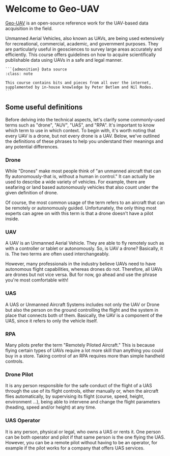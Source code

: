 # Welcome to Geo-UAV

[Geo-UAV](https://unisvalbard.github.io/Geo-UAV/landing-page.html) is an open-source reference work for the UAV-based data acquisition in the field.

Unmanned Aerial Vehicles, also known as UAVs, are being used extensively for recreational, commercial, academic, and government purposes. They are particularly useful in geosciences to survey large areas accurately and efficiently. This course offers guidelines on how to acquire scientifically publishable data using UAVs in a safe and legal manner.

````{margin}
```{admonition} Data source
:class: note

This course contains bits and pieces from all over the internet, supplemented by in-house knowledge by Peter Betlem and Nil Rodes.
```
````

## Some useful definitions
Before delving into the technical aspects, let's clarify some commonly-used terms such as "drone", "AUV", "UAS", and "RPA". It's important to know which term to use in which context. To begin with, it's worth noting that every UAV is a drone, but not every drone is a UAV. Below, we've outlined the definitions of these phrases to help you understand their meanings and any potential differences.

### Drone
While "Drones" make most people think of "an unmanned aircraft that can fly autonomously-that is, without a human in control." It can actually be used to describe a wide variety of vehicles. For example, there are seafaring or land based autonomously vehicles that also count under the given definition of drone.

Of course, the most common usage of the term refers to an aircraft that can be remotely or autonomously guided. Unfortunately, the only thing most experts can agree on with this term is that a drone doesn't have a pilot inside.

### UAV
A UAV is an Unmanned Aerial Vehicle. They are able to fly remotely such as with a controller or tablet or autonomously. So, is UAV a drone? Basically, it is. The two terms are often used interchangeably. 

However, many professionals in the industry believe UAVs need to have autonomous flight capabilities, whereas drones do not. Therefore, all UAVs are drones but not vice versa. But for now, go ahead and use the phrase you're most comfortable with! 

### UAS
A UAS or Unmanned Aircraft Systems includes not only the UAV or Drone but also the person on the ground controlling the flight and the system in place that connects both of them. Basically, the UAV is a component of the UAS, since it refers to only the vehicle itself. 

### RPA
Many pilots prefer the term "Remotely Piloted Aircraft." This is because flying certain types of UAVs require a lot more skill than anything you could buy in a store. Taking control of an RPA requires more than simple handheld controls.

### Drone Pilot
It is any person responsible for the safe conduct of the flight of a UAS through the use of its flight controls, either manually or, when the aircraft flies automatically, by supervising its flight (course, speed, height, environment ...), being able to intervene and change the flight parameters (heading, speed and/or height) at any time.

### UAS Operator
It is any person, physical or legal, who owns a UAS or rents it. One person can be both operator and pilot if that same person is the one flying the UAS. However, you can be a remote pilot without having to be an operator, for example if the pilot works for a company that offers UAS services.